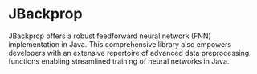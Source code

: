 # JBackprop
JBackprop offers a robust feedforward neural network (FNN) implementation in Java. This comprehensive library also empowers developers with an extensive repertoire of advanced data preprocessing functions enabling streamlined training of neural networks in Java.
